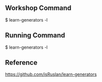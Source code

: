 ## Workshop Command
$ learn-generators -l

## Running Command
$ learn-generators -l

## Reference
https://github.com/isRuslan/learn-generators
